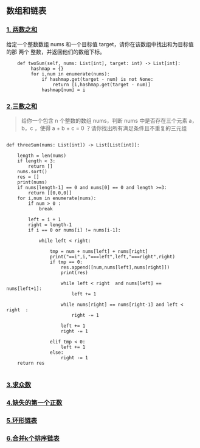 ## 数组和链表
### [1. 两数之和](https://leetcode-cn.com/problems/two-sum/)
给定一个整数数组 nums 和一个目标值 target，请你在该数组中找出和为目标值的那 两个 整数，并返回他们的数组下标。


```python3
    def twoSum(self, nums: List[int], target: int) -> List[int]:
         hashmap = {}
         for i,num in enumerate(nums):
             if hashmap.get(target - num) is not None:
                 return [i,hashmap.get(target - num)]
             hashmap[num] = i  
```

### [2.三数之和](https://leetcode-cn.com/problems/3sum/)
> 给你一个包含 n 个整数的数组 nums，判断 nums 中是否存在三个元素 a，b，c ，使得 a + b + c = 0 ？请你找出所有满足条件且不重复的三元组


```python3

def threeSum(nums: List[int]) -> List[List[int]]:

    length = len(nums)
    if length < 3:
        return []
    nums.sort()
    res = []
    print(nums)
    if nums[length-1] == 0 and nums[0] == 0 and length >=3:
        return [[0,0,0]]
    for i,num in enumerate(nums):
        if num > 0 :
            break

        left = i + 1
        right = length-1
        if i == 0 or nums[i] != nums[i-1]:

            while left < right:

                tmp = num + nums[left] + nums[right]
                print("==i",i,"===left",left,"===right",right)
                if tmp == 0:
                    res.append([num,nums[left],nums[right]])
                    print(res)

                    while left < right  and nums[left] == nums[left+1]:
                        left += 1

                    while nums[right] == nums[right-1] and left < right  :
                        right -= 1

                    left += 1
                    right -= 1

                elif tmp < 0:
                    left += 1
                else:
                    right -= 1
    return res


```



### [3.求众数](https://leetcode-cn.com/problems/majority-element/)



### [4.缺失的第一个正数](https://leetcode-cn.com/problems/first-missing-positive/)



### [5.环形链表](https://leetcode-cn.com/problems/linked-list-cycle/)



### [6.合并k个排序链表](https://leetcode-cn.com/problems/merge-k-sorted-lists/)